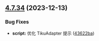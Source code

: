 ## [4.7.34](https://github.com/ocsjs/ocsjs/compare/4.7.33...4.7.34) (2023-12-13)


### Bug Fixes

* **script:** 优化 TikuAdapter 提示 ([43622ba](https://github.com/ocsjs/ocsjs/commit/43622ba2b48ead377c03fb52ee7c2778256b8002))



